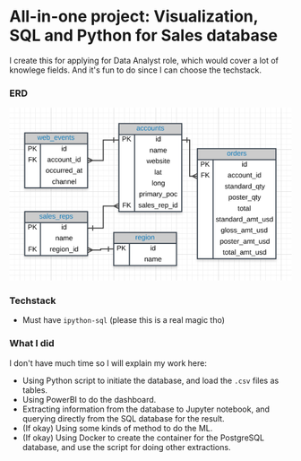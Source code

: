 # All-in-one project: Visualization, SQL and Python for Sales database
I create this for applying for Data Analyst role, which would cover a lot of knowlege fields. And it's fun to do since I can choose the techstack.

### ERD
![ERD for the thing](erd.png)

### Techstack
- Must have `ipython-sql` (please this is a real magic tho)
### What I did
I don't have much time so I will explain my work here:
- Using Python script to initiate the database, and load the `.csv` files as tables.
- Using PowerBI to do the dashboard.
- Extracting information from the database to Jupyter notebook, and querying directly from the SQL database for the result. 
- (If okay) Using some kinds of method to do the ML.
- (If okay) Using Docker to create the container for the PostgreSQL database, and use the script for doing other extractions.